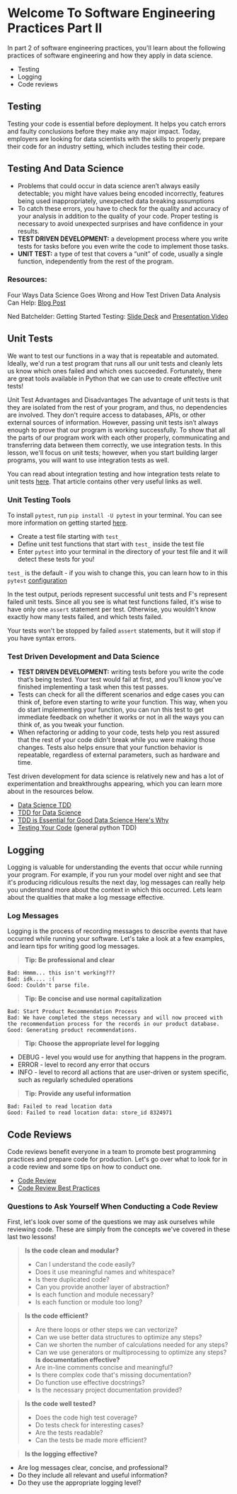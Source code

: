 # Welcome To Software Engineering Practices Part II
In part 2 of software engineering practices, you'll learn about the following practices of software engineering and how they apply in data science.

  - Testing
  - Logging
  - Code reviews

## Testing
Testing your code is essential before deployment. It helps you catch errors and faulty conclusions before they make any major impact. Today, employers are looking for data scientists with the skills to properly prepare their code for an industry setting, which includes testing their code.

## Testing And Data Science
  - Problems that could occur in data science aren’t always easily detectable; you might have values being encoded incorrectly, features being used inappropriately, unexpected data breaking assumptions
  - To catch these errors, you have to check for the quality and accuracy of your analysis in addition to the quality of your code. Proper testing is necessary to avoid unexpected surprises and have confidence in your results.
  - **TEST DRIVEN DEVELOPMENT:** a development process where you write tests for tasks before you even write the code to implement those tasks.
  - **UNIT TEST:** a type of test that covers a “unit” of code, usually a single function, independently from the rest of the program.
### Resources:
Four Ways Data Science Goes Wrong and How Test Driven Data Analysis Can Help: [Blog Post](https://www.predictiveanalyticsworld.com/patimes/four-ways-data-science-goes-wrong-and-how-test-driven-data-analysis-can-help/6947/)

Ned Batchelder: Getting Started Testing: [Slide Deck](https://speakerdeck.com/pycon2014/getting-started-testing-by-ned-batchelder) and [Presentation Video](https://www.youtube.com/watch?v=FxSsnHeWQBY)

## Unit Tests
We want to test our functions in a way that is repeatable and automated. Ideally, we'd run a test program that runs all our unit tests and cleanly lets us know which ones failed and which ones succeeded. Fortunately, there are great tools available in Python that we can use to create effective unit tests!

Unit Test Advantages and Disadvantages
The advantage of unit tests is that they are isolated from the rest of your program, and thus, no dependencies are involved. They don't require access to databases, APIs, or other external sources of information. However, passing unit tests isn’t always enough to prove that our program is working successfully. To show that all the parts of our program work with each other properly, communicating and transferring data between them correctly, we use integration tests. In this lesson, we'll focus on unit tests; however, when you start building larger programs, you will want to use integration tests as well.

You can read about integration testing and how integration tests relate to unit tests [here](https://www.fullstackpython.com/integration-testing.html). That article contains other very useful links as well.

### Unit Testing Tools
To install `pytest`, run `pip install -U pytest` in your terminal. You can see more information on getting started [here](https://docs.pytest.org/en/latest/getting-started.html).

  - Create a test file starting with `test_`
  - Define unit test functions that start with `test_` inside the test file
  - Enter `pytest` into your terminal in the directory of your test file and it will detect these tests for you!

`test_` is the default - if you wish to change this, you can learn how to in this `pytest` [configuration](https://docs.pytest.org/en/latest/customize.html)

In the test output, periods represent successful unit tests and F's represent failed unit tests. Since all you see is what test functions failed, it's wise to have only one `assert` statement per test. Otherwise, you wouldn't know exactly how many tests failed, and which tests failed.

Your tests won't be stopped by failed `assert` statements, but it will stop if you have syntax errors.

### Test Driven Development and Data Science
  - **TEST DRIVEN DEVELOPMENT:** writing tests before you write the code that’s being tested. Your test would fail at first, and you’ll know you’ve finished implementing a task when this test passes.
  - Tests can check for all the different scenarios and edge cases you can think of, before even starting to write your function. This way, when you do start implementing your function, you can run this test to get immediate feedback on whether it works or not in all the ways you can think of, as you tweak your function.
  - When refactoring or adding to your code, tests help you rest assured that the rest of your code didn't break while you were making those changes. Tests also helps ensure that your function behavior is repeatable, regardless of external parameters, such as hardware and time.
  
Test driven development for data science is relatively new and has a lot of experimentation and breakthroughs appearing, which you can learn more about in the resources below.
  - [Data Science TDD](https://www.linkedin.com/pulse/data-science-test-driven-development-sam-savage/)
  - [TDD for Data Science](http://engineering.pivotal.io/post/test-driven-development-for-data-science/)
  - [TDD is Essential for Good Data Science Here's Why](https://medium.com/@karijdempsey/test-driven-development-is-essential-for-good-data-science-heres-why-db7975a03a44)
  - [Testing Your Code](http://docs.python-guide.org/en/latest/writing/tests/) (general python TDD)
## Logging
Logging is valuable for understanding the events that occur while running your program. For example, if you run your model over night and see that it's producing ridiculous results the next day, log messages can really help you understand more about the context in which this occurred. Lets learn about the qualities that make a log message effective.
### Log Messages
Logging is the process of recording messages to describe events that have occurred while running your software. Let's take a look at a few examples, and learn tips for writing good log messages.

  > **Tip: Be professional and clear**
```
Bad: Hmmm... this isn't working???
Bad: idk.... :(
Good: Couldn't parse file.
```
  > **Tip: Be concise and use normal capitalization**
```
Bad: Start Product Recommendation Process
Bad: We have completed the steps necessary and will now proceed with the recommendation process for the records in our product database.
Good: Generating product recommendations.
```
  > **Tip: Choose the appropriate level for logging**
  - DEBUG - level you would use for anything that happens in the program.
  - ERROR - level to record any error that occurs
  - INFO - level to record all actions that are user-driven or system specific, such as regularly scheduled operations

  > **Tip: Provide any useful information**
```
Bad: Failed to read location data
Good: Failed to read location data: store_id 8324971
```
## Code Reviews
Code reviews benefit everyone in a team to promote best programming practices and prepare code for production. Let's go over what to look for in a code review and some tips on how to conduct one.

  - [Code Review](https://github.com/lyst/MakingLyst/tree/master/code-reviews)
  - [Code Review Best Practices](https://www.kevinlondon.com/2015/05/05/code-review-best-practices.html)
### Questions to Ask Yourself When Conducting a Code Review
First, let's look over some of the questions we may ask ourselves while reviewing code. These are simply from the concepts we've covered in these last two lessons!

  > **Is the code clean and modular?**
  > - Can I understand the code easily?
  > - Does it use meaningful names and whitespace?
  > - Is there duplicated code?
  > - Can you provide another layer of abstraction?
  > - Is each function and module necessary?
  > - Is each function or module too long?
  
  > **Is the code efficient?**
  > - Are there loops or other steps we can vectorize?
  > - Can we use better data structures to optimize any steps?
  > - Can we shorten the number of calculations needed for any steps?
  > - Can we use generators or multiprocessing to optimize any steps?
  > **Is documentation effective?**
  > - Are in-line comments concise and meaningful?
  > - Is there complex code that's missing documentation?
  > - Do function use effective docstrings?
  > - Is the necessary project documentation provided?
  
  > **Is the code well tested?**
  > - Does the code high test coverage?
  > - Do tests check for interesting cases?
  > - Are the tests readable?
  > - Can the tests be made more efficient?
  
  > **Is the logging effective?**
  - Are log messages clear, concise, and professional?
  - Do they include all relevant and useful information?
  - Do they use the appropriate logging level?

